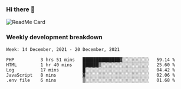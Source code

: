 ### Hi there 👋

<!--
**itzcy/itzcy** is a ✨ _special_ ✨ repository because its `README.md` (this file) appears on your GitHub profile.

Here are some ideas to get you started:

- 🔭 I’m currently working on ...
- 🌱 I’m currently learning ...
- 👯 I’m looking to collaborate on ...
- 🤔 I’m looking for help with ...
- 💬 Ask me about ...
- 📫 How to reach me: ...
- 😄 Pronouns: ...
- ⚡ Fun fact: ...
-->
![ReadMe Card](https://github-readme-stats.vercel.app/api?username=itzcy&show_icons=true&title_color=2d3198&icon_color=797cb8&text_color=24292e&bg_color=f6f8fa)

### Weekly development breakdown
<!--START_SECTION:waka-->
```text
Week: 14 December, 2021 - 20 December, 2021

PHP          3 hrs 51 mins   ██████████████▓░░░░░░░░░░   59.14 % 
HTML         1 hr 40 mins    ██████▒░░░░░░░░░░░░░░░░░░   25.60 % 
Log          17 mins         █░░░░░░░░░░░░░░░░░░░░░░░░   04.42 % 
JavaScript   8 mins          ▓░░░░░░░░░░░░░░░░░░░░░░░░   02.06 % 
.env file    6 mins          ▒░░░░░░░░░░░░░░░░░░░░░░░░   01.68 % 
```
<!--END_SECTION:waka-->
